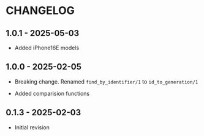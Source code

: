 # CHANGELOG

## 1.0.1 - 2025-05-03

- Added iPhone16E models

## 1.0.0 - 2025-02-05

- Breaking change. Renamed `find_by_identifier/1` to `id_to_generation/1`

- Added comparision functions

## 0.1.3 - 2025-02-03

- Initial revision
